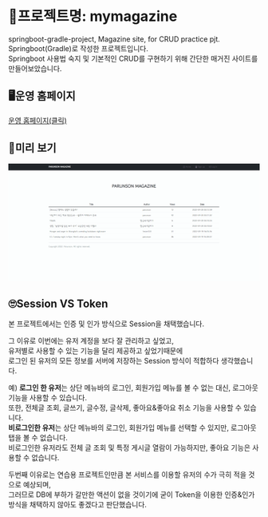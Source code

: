 # 💾프로젝트명: mymagazine
springboot-gradle-project, Magazine site, for CRUD practice pjt.  
Springboot(Gradle)로 작성한 프로젝트입니다.  
Springboot 사용법 숙지 및 기본적인 CRUD를 구현하기 위해 간단한 매거진 사이트를 만들어보았습니다.

## 🖥운영 홈페이지
[운영 홈페이지(클릭)](http://3.38.106.41/)

## 📄미리 보기
![움짤](./magazine.gif)

## 🙄Session VS Token   
본 프로젝트에서는 인증 및 인가 방식으로 Session을 채택했습니다.   
   
그 이유로 이번에는 유저 계정을 보다 잘 관리하고 싶었고,   
유저별로 사용할 수 있는 기능을 달리 제공하고 싶었기때문에   
로그인 된 유저의 모든 정보를 서버에 저장하는 Session 방식이 적합하다 생각했습니다.   
   
예) **로그인 한 유저**는 상단 메뉴바의 로그인, 회원가입 메뉴를 볼 수 없는 대신, 로그아웃 기능을 사용할 수 있습니다.   
또한, 전체글 조회, 글쓰기, 글수정, 글삭제, 좋아요&좋아요 취소 기능을 사용할 수 있습니다.   
**비로그인한 유저**는 상단 메뉴바의 로그인, 회원가입 메뉴를 선택할 수 있지만, 로그아웃 탭을 볼 수 없습니다.   
비로그인한 유저라도 전체 글 조회 및 특정 게시글 열람이 가능하지만, 좋아요 기능은 사용할 수 없습니다.   
   
두번째 이유로는 연습용 프로젝트인만큼 본 서비스를 이용할 유저의 수가 극히 적을 것으로 예상되며,   
그러므로 DB에 부하가 갈만한 액션이 없을 것이기에 굳이 Token을 이용한 인증&인가 방식을 채택하지 않아도 좋겠다고 판단했습니다.   
   
   
